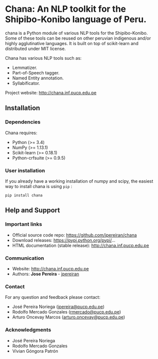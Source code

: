 # Chana: An NLP toolkit for the Shipibo-Konibo language of Peru.

chana is a Python module of various NLP tools for the Shipibo-Konibo. 
Some of these tools can be reused on other peruvian indigenous and/or highly agglutinative languages. 
It is built on top of scikit-learn and distributed under MIT license.

Chana has various NLP tools such as:

* Lemmatizer.
* Part-of-Speech tagger. 
* Named Entity annotation.
* Syllabificator.

Project website: http://chana.inf.pucp.edu.pe


## Installation

### Dependencies

Chana requires:

- Python (>= 3.4)
- NumPy (>= 1.13.1)
- Scikit-learn (>= 0.18.1)
- Python-crfsuite (>= 0.9.5)


### User installation

If you already have a working installation of numpy and scipy,
the easiest way to install chana is using ``pip`` :

```
pip install chana
```


## Help and Support

### Important links

- Official source code repo: https://github.com/jpereiran/chana
- Download releases: https://pypi.python.org/pypi/...
- HTML documentation (stable release): http://chana.inf.pucp.edu.pe

### Communication

- Website: http://chana.inf.pucp.edu.pe
- Authors: **Jose Pereira** - [jpereiran](https://github.com/jpereiran)


### Contact

For any question and feedback please contact:

- José Pereira Noriega (jpereira@pucp.edu.pe)
- Rodolfo Mercado Gonzales (rmercado@pucp.edu.pe)
- Arturo Oncevay Marcos (arturo.oncevay@pucp.edu.pe)


### Acknowledgments

- José Pereira Noriega 
- Rodolfo Mercado Gonzales
- Vivian Góngora Patrón

